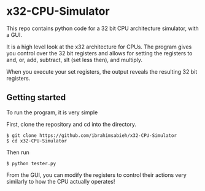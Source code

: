 # x32-CPU-Simulator

This repo contains python code for a 32 bit CPU architecture simulator, with a GUI.

It is a high level look at the x32 architecture for CPUs. The program gives you control over the 32 bit registers and allows for setting the registers to and, or, add, subtract, slt (set less then), and multiply.

When you execute your set registers, the output reveals the resulting 32 bit registers.

## Getting started

To run the program, it is very simple

First, clone the repository and cd into the directory.
```
$ git clone https://github.com/ibrahimsabieh/x32-CPU-Simulator
$ cd x32-CPU-Simulator
```

Then run

``$ python tester.py``

From the GUI, you can modify the registers to control their actions very similarly to how the CPU actually operates!

